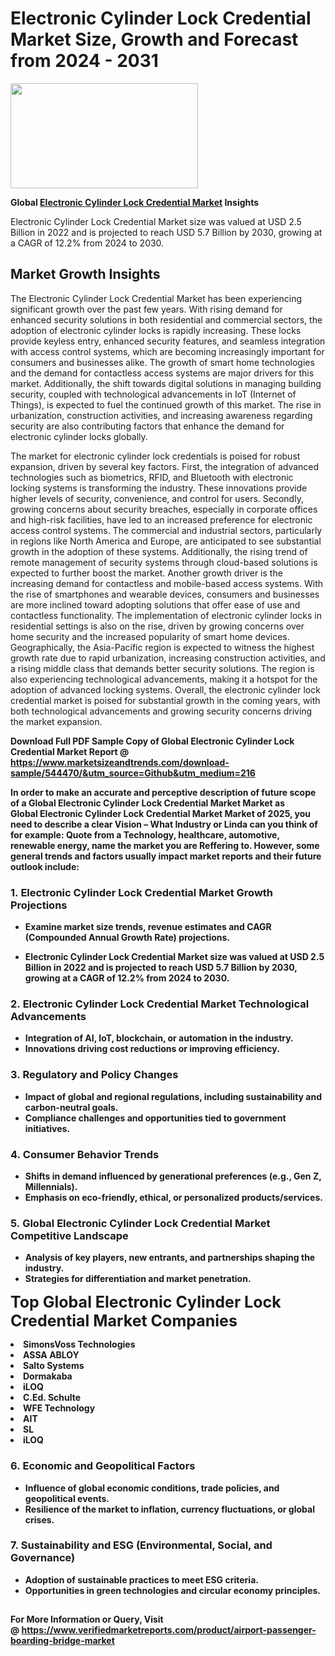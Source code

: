 <H1>Electronic Cylinder Lock Credential Market Size, Growth and Forecast from 2024 - 2031</H1><img class="aligncenter size-medium wp-image-584254" src="https://thirdeyenews.in/wp-content/uploads/2024/09/Global-Market-Research-300x168.jpeg" alt="" width="300" height="168" /><p><strong>Global&nbsp;<a href="https://www.marketsizeandtrends.com/download-sample/544470/&amp;utm_source=Github&utm_medium=216">Electronic Cylinder Lock Credential Market</a> Insights</strong></p><p>Electronic Cylinder Lock Credential Market size was valued at USD 2.5 Billion in 2022 and is projected to reach USD 5.7 Billion by 2030, growing at a CAGR of 12.2% from 2024 to 2030.</p><p><h2>Market Growth Insights</h2> <p>The Electronic Cylinder Lock Credential Market has been experiencing significant growth over the past few years. With rising demand for enhanced security solutions in both residential and commercial sectors, the adoption of electronic cylinder locks is rapidly increasing. These locks provide keyless entry, enhanced security features, and seamless integration with access control systems, which are becoming increasingly important for consumers and businesses alike. The growth of smart home technologies and the demand for contactless access systems are major drivers for this market. Additionally, the shift towards digital solutions in managing building security, coupled with technological advancements in IoT (Internet of Things), is expected to fuel the continued growth of this market. The rise in urbanization, construction activities, and increasing awareness regarding security are also contributing factors that enhance the demand for electronic cylinder locks globally.</p> <p><strong></strong></p> <p>The market for electronic cylinder lock credentials is poised for robust expansion, driven by several key factors. First, the integration of advanced technologies such as biometrics, RFID, and Bluetooth with electronic locking systems is transforming the industry. These innovations provide higher levels of security, convenience, and control for users. Secondly, growing concerns about security breaches, especially in corporate offices and high-risk facilities, have led to an increased preference for electronic access control systems. The commercial and industrial sectors, particularly in regions like North America and Europe, are anticipated to see substantial growth in the adoption of these systems. Additionally, the rising trend of remote management of security systems through cloud-based solutions is expected to further boost the market. Another growth driver is the increasing demand for contactless and mobile-based access systems. With the rise of smartphones and wearable devices, consumers and businesses are more inclined toward adopting solutions that offer ease of use and contactless functionality. The implementation of electronic cylinder locks in residential settings is also on the rise, driven by growing concerns over home security and the increased popularity of smart home devices. Geographically, the Asia-Pacific region is expected to witness the highest growth rate due to rapid urbanization, increasing construction activities, and a rising middle class that demands better security solutions. The region is also experiencing technological advancements, making it a hotspot for the adoption of advanced locking systems. Overall, the electronic cylinder lock credential market is poised for substantial growth in the coming years, with both technological advancements and growing security concerns driving the market expansion. <p><strong></p><p><span class=""><strong>Download Full PDF Sample Copy of Global Electronic Cylinder Lock Credential Market Report</strong> @ <a href="https://www.marketsizeandtrends.com/download-sample/544470/&amp;utm_source=Github&utm_medium=216" target="_blank">https://www.marketsizeandtrends.com/download-sample/544470/&amp;utm_source=Github&utm_medium=216</a></span></p><p>In order to make an accurate and perceptive description of future scope of a Global&nbsp;Electronic Cylinder Lock Credential Market Market as Global&nbsp;Electronic Cylinder Lock Credential Market Market of 2025, you need to describe a clear Vision &ndash; What Industry or Linda can you think of for example: Quote from a Technology, healthcare, automotive, renewable energy, name the market you are Reffering to. However, some general trends and factors usually impact market reports and their future outlook include:</p><h3>1.&nbsp;<strong>Electronic Cylinder Lock Credential Market Growth Projections</strong></h3><ul><li>Examine market size trends, revenue estimates and CAGR (Compounded Annual Growth Rate) projections.</li><li><p>Electronic Cylinder Lock Credential Market size was valued at USD 2.5 Billion in 2022 and is projected to reach USD 5.7 Billion by 2030, growing at a CAGR of 12.2% from 2024 to 2030.</p></li></ul><h3>2.&nbsp;<strong>Electronic Cylinder Lock Credential Market Technological Advancements</strong></h3><ul><li>Integration of AI, IoT, blockchain, or automation in the industry.</li><li>Innovations driving cost reductions or improving efficiency.</li></ul><h3>3.&nbsp;<strong>Regulatory and Policy Changes</strong></h3><ul><li>Impact of global and regional regulations, including sustainability and carbon-neutral goals.</li><li>Compliance challenges and opportunities tied to government initiatives.</li></ul><h3>4.&nbsp;<strong>Consumer Behavior Trends</strong></h3><ul><li>Shifts in demand influenced by generational preferences (e.g., Gen Z, Millennials).</li><li>Emphasis on eco-friendly, ethical, or personalized products/services.</li></ul><h3>5.&nbsp;<strong>Global Electronic Cylinder Lock Credential Market Competitive Landscape</strong></h3><ul><li>Analysis of key players, new entrants, and partnerships shaping the industry.</li><li>Strategies for differentiation and market penetration.</li></ul><p data-pm-slice="1 1 []"><span style="color: inherit; font-family: inherit; font-size: 25px;">Top Global Electronic Cylinder Lock Credential Market Companies</span></p><div class="" data-test-id=""><p><li>SimonsVoss Technologies</li><li> ASSA ABLOY</li><li> Salto Systems</li><li> Dormakaba</li><li> iLOQ</li><li> C.Ed. Schulte</li><li> WFE Technology</li><li> AIT</li><li> SL</li><li> iLOQ</li></p></div><h3>6.&nbsp;<strong>Economic and Geopolitical Factors</strong></h3><ul><li>Influence of global economic conditions, trade policies, and geopolitical events.</li><li>Resilience of the market to inflation, currency fluctuations, or global crises.</li></ul><h3>7.&nbsp;<strong>Sustainability and ESG (Environmental, Social, and Governance)</strong></h3><ul><li>Adoption of sustainable practices to meet ESG criteria.</li><li>Opportunities in green technologies and circular economy principles.</li></ul><h2><strong style="font-size: 14px;">For More Information or Query, Visit @&nbsp;</strong><a style="background-color: #ffffff; font-size: 14px;" href="https://www.marketsizeandtrends.com/report/electronic-cylinder-lock-credential-market/" target="_blank">https://www.verifiedmarketreports.com/product/airport-passenger-boarding-bridge-market</a></h2>
